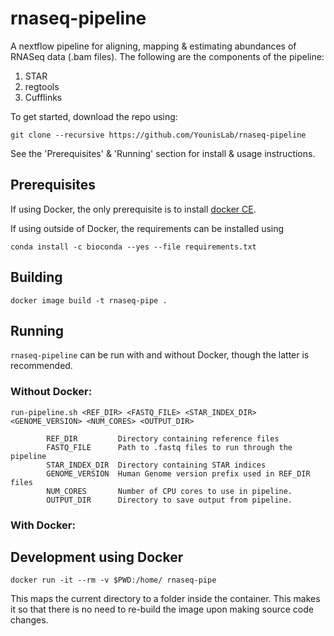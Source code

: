 # rnaseq-pipeline

A nextflow pipeline for aligning, mapping & estimating abundances of RNASeq data (.bam files). The following are the components of the pipeline:

1. STAR
2. regtools
3. Cufflinks

To get started, download the repo using:

`git clone --recursive https://github.com/YounisLab/rnaseq-pipeline`

See the 'Prerequisites' & 'Running' section for install & usage instructions.

## Prerequisites

If using Docker, the only prerequisite is to install [docker CE](https://docs.docker.com/install/linux/docker-ce/ubuntu/).

If using outside of Docker, the requirements can be installed using

```
conda install -c bioconda --yes --file requirements.txt
```

## Building

```
docker image build -t rnaseq-pipe .
```

## Running

`rnaseq-pipeline` can be run with and without Docker, though the latter is recommended.

### Without Docker:

```
run-pipeline.sh <REF_DIR> <FASTQ_FILE> <STAR_INDEX_DIR> <GENOME_VERSION> <NUM_CORES> <OUTPUT_DIR>

        REF_DIR         Directory containing reference files
        FASTQ_FILE      Path to .fastq files to run through the pipeline
        STAR_INDEX_DIR  Directory containing STAR indices
        GENOME_VERSION  Human Genome version prefix used in REF_DIR files
        NUM_CORES       Number of CPU cores to use in pipeline.
        OUTPUT_DIR      Directory to save output from pipeline.

```


### With Docker:

## Development using Docker

```
docker run -it --rm -v $PWD:/home/ rnaseq-pipe
```

This maps the current directory to a folder inside the container. This makes it
so that there is no need to re-build the image upon making source code changes.
